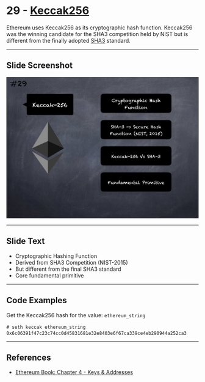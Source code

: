 # 29 - [Keccak256](Keccak256.md)

Ethereum uses Keccak256 as its cryptographic hash function. Keccak256 was the winning candidate for the SHA3 competition held by NIST but is different from the finally adopted [SHA3](SHA3.md) standard.

___
## Slide Screenshot
![029.jpg](../../images/1.%20Ethereum%20101/029.jpg)
___
## Slide Text
- Cryptographic Hashing Function
- Derived from SHA3 Competition (NIST-2015)
- But different from the final SHA3 standard
- Core fundamental primitive 


___
## Code Examples
Get the Keccak256 hash for the value: `ethereum_string`
```
# seth keccak ethereum_string
0x6c06391f47c23c74cc0d45831681e32e8403e6f67ca339ce4eb290944a252ca3
```
___
## References
- [Ethereum Book: Chapter 4 - Keys & Addresses](https://github.com/ethereumbook/ethereumbook/blob/develop/04keys-addresses.asciidoc)